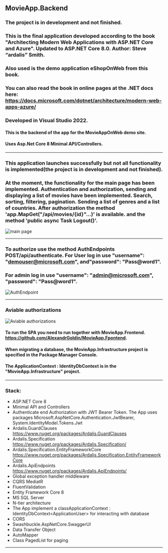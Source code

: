  ## MovieApp.Backend
 ### The project is in development and not finished.
 ### This is the final application developed according to the book "Architecting Modern Web Applications with ASP.NET Core and Azure". Updated to ASP.NET Core 8.0. Author: Steve “ardalis” Smith.
 ### Also used is the demo application eShopOnWeb from this book.
 ### You can also read the book in online pages at the .NET docs here: https://docs.microsoft.com/dotnet/architecture/modern-web-apps-azure/
 ### Developed in Visual Studio 2022.
 #### This is the backend of the app for the MovieAppOnWeb demo site.
 #### Uses Asp.Net Core 8 Minimal API/Controllers.
 ________
 ### This application launches successfully but not all functionality is implemented(the project is in development and not finished).
 ### At the moment, the functionality for the main page has been implemented. Authentication and authorization, sending and displaying a list of movies have been implemented. Search, sorting, filtering, pagination. Sending a list of genres and a list of countries. After authorization the method 'app.MapGet("/api/movies/{id}"...)' is available. and the method 'public async Task<IActionResult> Logout()'.
 ![main page](https://github.com/user-attachments/assets/bcb54aad-8377-4752-abbe-1923f147d6d3)
 __________
 ### To authorize use the method AuthEndpoints POST/api/authenticate. For User log in use "username": "demouser@microsoft.com", and"password": "Pass@word1".
 ### For admin log in use "username": "admin@microsoft.com", "password": "Pass@word1".
 ![AuthEndpoint](https://github.com/user-attachments/assets/6ea89c53-e75b-4df3-bca5-82a5902077cc)
 ____________
 ### Aviable authorizations
 ![Aviable authorizations](https://github.com/user-attachments/assets/153a2d59-bc18-493a-80c9-e2823b9fc434)
 #### To run the SPA you need to run together with MovieApp.Frontend. https://github.com/AlexandrGoldin/MovieApp.Fpontend.
 #### When migrating a database, the MovieApp.Infrastructure project is specified in the Package Manager Console.
 #### The ApplicationContext : IdentityDbContext<ApplicationUser> is in the "MovieApp.Infrastructure" project.
 ___
### Stack:
* ASP.NET Core 8
* Minimal API and Controllers
* Authenticate end Authorization with JWT Bearer Token. The App uses packages Microsoft.AspNetCore.Authentication.JwtBearer, System.IdentityModel.Tokens.Jwt
* Ardalis.GuardClauses https://www.nuget.org/packages/Ardalis.GuardClauses
* Ardalis.Specification https://www.nuget.org/packages/Ardalis.Specification/
* Ardalis.Specification.EntityFrameworkCore https://www.nuget.org/packages/Ardalis.Specification.EntityFrameworkCore
* Ardalis.ApiEndpoints https://www.nuget.org/packages/Ardalis.ApiEndpoints/
* Global exception handler middleware
* CQRS MediatR
* FluentValidation
* Entity Framework Core 8
* MS SQL Server
* N-tier architecture
* The App implement a classApplicationContext : IdentityDbContext\<ApplicationUser> for interacting with database
* CORS
* Swashbuckle.AspNetCore.SwaggerUI
* Data Transfer Object
* AutoMapper
* Class PagedList for paging
___
 
